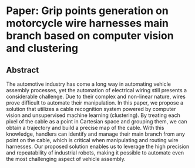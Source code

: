 # Paper: Grip points generation on motorcycle wire harnesses main branch based on computer vision and clustering

## Abstract
The automotive industry has come a long way in automating vehicle assembly processes, yet the automation of electrical wiring still presents a considerable challenge. Due to their complex and non-linear nature, wires prove difficult to automate their manipulation. In this paper, we propose a solution that utilizes a cable recognition system powered by computer vision and unsupervised machine learning (clustering).
By treating each pixel of the cable as a point in Cartesian space and grouping them, we can obtain a trajectory and build a precise map of the cable. With this knowledge, handlers can identify and manage their main branch from any point on the cable, which is critical when manipulating and routing wire harnesses. Our proposed solution enables us to leverage the high precision and repeatability of industrial robots, making it possible to automate even the most challenging aspect of vehicle assembly.
